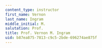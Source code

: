 ```yaml
---
content_type: instructor
first_name: Vernon
last_name: Ingram
middle_initial: M.
salutation: Prof.
title: Prof. Vernon M. Ingram
uid: b87ea875-7813-c9c5-2bde-696274ae875f
---
```

